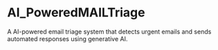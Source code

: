 # AI_PoweredMAILTriage
A AI-powered email triage system that detects urgent emails and sends automated responses using generative AI.
